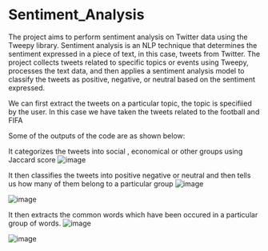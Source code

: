 # Sentiment_Analysis
The project aims to perform sentiment analysis on Twitter data using the Tweepy library. Sentiment analysis is an NLP technique that determines the sentiment expressed in a piece of text, in this case, tweets from Twitter. The project collects tweets related to specific topics or events using Tweepy, processes the text data, and then applies a sentiment analysis model to classify the tweets as positive, negative, or neutral based on the sentiment expressed.

We can first extract the tweets on a particular topic, the topic is specifiied by the user. In this case we have taken the tweets related to the football and FIFA


Some of the outputs of the code are as shown below:

It categorizes the tweets into social , economical or other groups using Jaccard score
![image](https://github.com/Shivansh-Garg/Sentiment_Analysis/assets/79331252/a2c257a6-2115-42fd-86dd-320306c5a2dc)

It then classifies the tweets into positive negative or neutral and then tells us how many of them belong to a particular group
![image](https://github.com/Shivansh-Garg/Sentiment_Analysis/assets/79331252/27d6220d-8388-4994-b897-d540387cf482)

![image](https://github.com/Shivansh-Garg/Sentiment_Analysis/assets/79331252/6f83e391-862a-4771-9465-133228d6a785)

It then extracts the common words which have been occured in a particular group of words.
![image](https://github.com/Shivansh-Garg/Sentiment_Analysis/assets/79331252/6340f82e-76a7-48fe-9483-87afeecf9089)

![image](https://github.com/Shivansh-Garg/Sentiment_Analysis/assets/79331252/2cee754f-7378-4878-98cc-ae07a2830194)


